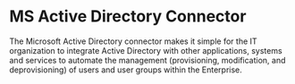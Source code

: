# MS Active Directory Connector


The Microsoft Active Directory connector makes it simple for the IT organization to integrate Active Directory with other applications, systems and services to automate the management (provisioning, modification, and deprovisioning) of users and user groups within the Enterprise.
